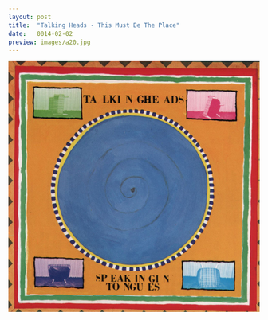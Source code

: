 ```yaml
---
layout: post
title:  "Talking Heads - This Must Be The Place"
date:   0014-02-02
preview: images/a20.jpg
---
```


![Talking Heads - Speaking Tongues](/images/a20.jpg)
